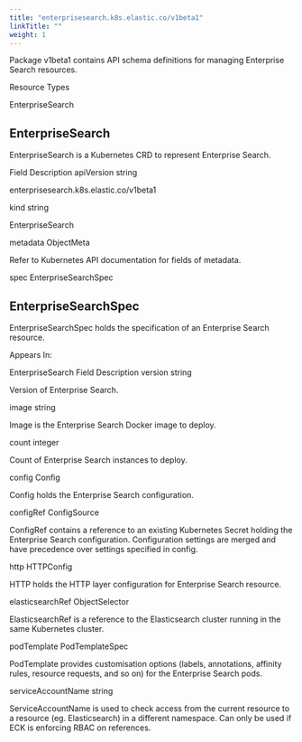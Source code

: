 ```yaml
---
title: "enterprisesearch.k8s.elastic.co/v1beta1"
linkTitle: ""
weight: 1
---
```


Package v1beta1 contains API schema definitions for managing Enterprise Search resources.

Resource Types

EnterpriseSearch

## EnterpriseSearch

EnterpriseSearch is a Kubernetes CRD to represent Enterprise Search.

Field Description
apiVersion string

enterprisesearch.k8s.elastic.co/v1beta1

kind string

EnterpriseSearch

metadata ObjectMeta

Refer to Kubernetes API documentation for fields of metadata.

spec EnterpriseSearchSpec

## EnterpriseSearchSpec

EnterpriseSearchSpec holds the specification of an Enterprise Search resource.

Appears In:

EnterpriseSearch
Field Description
version string

Version of Enterprise Search.

image string

Image is the Enterprise Search Docker image to deploy.

count integer

Count of Enterprise Search instances to deploy.

config Config

Config holds the Enterprise Search configuration.

configRef ConfigSource

ConfigRef contains a reference to an existing Kubernetes Secret holding the Enterprise Search configuration. Configuration settings are merged and have precedence over settings specified in config.

http HTTPConfig

HTTP holds the HTTP layer configuration for Enterprise Search resource.

elasticsearchRef ObjectSelector

ElasticsearchRef is a reference to the Elasticsearch cluster running in the same Kubernetes cluster.

podTemplate PodTemplateSpec

PodTemplate provides customisation options (labels, annotations, affinity rules, resource requests, and so on) for the Enterprise Search pods.

serviceAccountName string

ServiceAccountName is used to check access from the current resource to a resource (eg. Elasticsearch) in a different namespace. Can only be used if ECK is enforcing RBAC on references.
